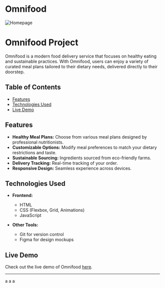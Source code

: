 # Omnifood

![Homepage](img/Onimfood%20screenshot.png)

# Omnifood Project

Omnifood is a modern food delivery service that focuses on healthy eating and sustainable practices. With Omnifood, users can enjoy a variety of curated meal plans tailored to their dietary needs, delivered directly to their doorstep.

## Table of Contents

- [Features](#features)
- [Technologies Used](#technologies-used)
- [Live Demo](#live-demo)

## Features

- **Healthy Meal Plans:** Choose from various meal plans designed by professional nutritionists.
- **Customizable Options:** Modify meal preferences to match your dietary restrictions and taste.
- **Sustainable Sourcing:** Ingredients sourced from eco-friendly farms.
- **Delivery Tracking:** Real-time tracking of your order.
- **Responsive Design:** Seamless experience across devices.

## Technologies Used

- **Frontend:**

  - HTML
  - CSS (Flexbox, Grid, Animations)
  - JavaScript

- **Other Tools:**
  - Git for version control
  - Figma for design mockups



## Live Demo

Check out the live demo of Omnifood [here](https://your-live-demo-link.com).

---
a
a
a